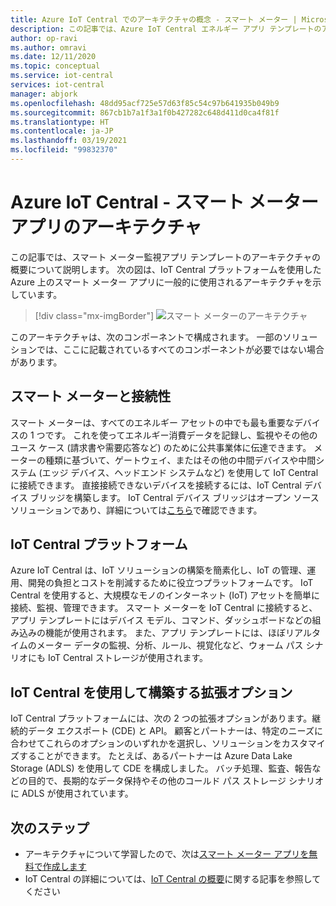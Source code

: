 ```yaml
---
title: Azure IoT Central でのアーキテクチャの概念 - スマート メーター | Microsoft Docs
description: この記事では、Azure IoT Central エネルギー アプリ テンプレートのアーキテクチャに関連する主要な概念を紹介します。
author: op-ravi
ms.author: omravi
ms.date: 12/11/2020
ms.topic: conceptual
ms.service: iot-central
services: iot-central
manager: abjork
ms.openlocfilehash: 48dd95acf725e57d63f85c54c97b641935b049b9
ms.sourcegitcommit: 867cb1b7a1f3a1f0b427282c648d411d0ca4f81f
ms.translationtype: HT
ms.contentlocale: ja-JP
ms.lasthandoff: 03/19/2021
ms.locfileid: "99832370"
---
```

# <a name="azure-iot-central---smart-meter-app-architecture"></a>Azure IoT Central - スマート メーター アプリのアーキテクチャ

この記事では、スマート メーター監視アプリ テンプレートのアーキテクチャの概要について説明します。 次の図は、IoT Central プラットフォームを使用した Azure 上のスマート メーター アプリに一般的に使用されるアーキテクチャを示しています。

> [!div class="mx-imgBorder"]
> ![スマート メーターのアーキテクチャ](media/concept-iot-central-smart-meter/smart-meter-app-architecture.png)

このアーキテクチャは、次のコンポーネントで構成されます。 一部のソリューションでは、ここに記載されているすべてのコンポーネントが必要ではない場合があります。

## <a name="smart-meters-and-connectivity"></a>スマート メーターと接続性 

スマート メーターは、すべてのエネルギー アセットの中でも最も重要なデバイスの 1 つです。 これを使ってエネルギー消費データを記録し、監視やその他のユース ケース (請求書や需要応答など) のために公共事業体に伝達できます。 メーターの種類に基づいて、ゲートウェイ、またはその他の中間デバイスや中間システム (エッジ デバイス、ヘッドエンド システムなど) を使用して IoT Central に接続できます。 直接接続できないデバイスを接続するには、IoT Central デバイス ブリッジを構築します。 IoT Central デバイス ブリッジはオープン ソース ソリューションであり、詳細については[こちら](../core/howto-build-iotc-device-bridge.md)で確認できます。 

## <a name="iot-central-platform"></a>IoT Central プラットフォーム

Azure IoT Central は、IoT ソリューションの構築を簡素化し、IoT の管理、運用、開発の負担とコストを削減するために役立つプラットフォームです。 IoT Central を使用すると、大規模なモノのインターネット (IoT) アセットを簡単に接続、監視、管理できます。 スマート メーターを IoT Central に接続すると、アプリ テンプレートにはデバイス モデル、コマンド、ダッシュボードなどの組み込みの機能が使用されます。 また、アプリ テンプレートには、ほぼリアルタイムのメーター データの監視、分析、ルール、視覚化など、ウォーム パス シナリオにも IoT Central ストレージが使用されます。 

## <a name="extensibility-options-to-build-with-iot-central"></a>IoT Central を使用して構築する拡張オプション
IoT Central プラットフォームには、次の 2 つの拡張オプションがあります。継続的データ エクスポート (CDE) と API。 顧客とパートナーは、特定のニーズに合わせてこれらのオプションのいずれかを選択し、ソリューションをカスタマイズすることができます。 たとえば、あるパートナーは Azure Data Lake Storage (ADLS) を使用して CDE を構成しました。 バッチ処理、監査、報告などの目的で、長期的なデータ保持やその他のコールド パス ストレージ シナリオに ADLS が使用されています。 

## <a name="next-steps"></a>次のステップ

* アーキテクチャについて学習したので、次は[スマート メーター アプリを無料で作成します](https://apps.azureiotcentral.com/build/new/smart-meter-monitoring)
* IoT Central の詳細については、[IoT Central の概要](../index.yml)に関する記事を参照してください
